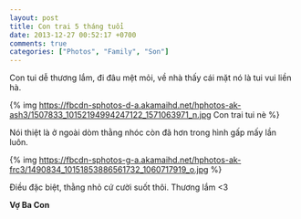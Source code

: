 ```yaml
---
layout: post
title: Con trai 5 tháng tuổi
date: 2013-12-27 00:52:17 +0700
comments: true
categories: ["Photos", "Family", "Son"]
---
```


Con tui dễ thương lắm, đi đâu mệt mỏi, về nhà thấy cái mặt nó là tui vui liền hà.

{% img https://fbcdn-sphotos-d-a.akamaihd.net/hphotos-ak-ash3/1507833_10152194994247122_1571063971_n.jpg Con trai tui nè %}

<!-- more -->

Nói thiệt là ở ngoài dòm thằng nhóc còn đã hơn trong hình gấp mấy lần luôn.

{% img https://fbcdn-sphotos-g-a.akamaihd.net/hphotos-ak-frc3/1490834_10151853886561732_1060717919_o.jpg %}

Điều đặc biệt, thằng nhỏ cứ cười suốt thôi. Thương lắm <3

**Vợ Ba Con**
